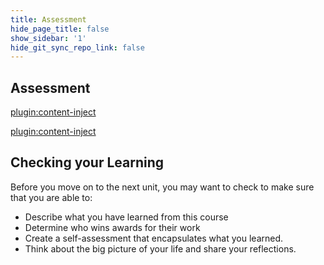 ```yaml
---
title: Assessment
hide_page_title: false
show_sidebar: '1'
hide_git_sync_repo_link: false
---
```



## Assessment

[plugin:content-inject](../../assignments/_film-journal)

[plugin:content-inject](../../assignments/_assignment-10)

## Checking your Learning

Before you move on to the next unit, you may want to check to make sure that you are able to:
  - Describe what you have learned from this course
  - Determine who wins awards for their work
  - Create a self-assessment that encapsulates what you learned.
  - Think about the big picture of your life and share your reflections.
